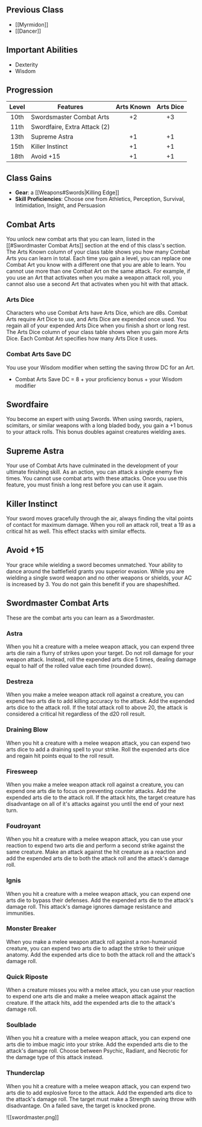 ## Previous Class
- [[Myrmidon]]
- [[Dancer]]
## Important Abilities
- Dexterity
- Wisdom
## Progression
| Level | Features                     | Arts Known | Arts Dice |
| :---: | ---------------------------- | :--------: | :-------: |
| 10th  | Swordsmaster Combat Arts     |     +2     |    +3     |
| 11th  | Swordfaire, Extra Attack (2) |            |           |
| 13th  | Supreme Astra                |     +1     |    +1     |
| 15th  | Killer Instinct              |     +1     |    +1     |
| 18th  | Avoid +15                    |     +1     |    +1     |
## Class Gains
- **Gear**: a [[Weapons#Swords|Killing Edge]]
- **Skill Proficiencies**: Choose one from Athletics, Perception, Survival, Intimidation, Insight, and Persuasion
## Combat Arts
You unlock new combat arts that you can learn, listed in the [[#Swordmaster Combat Arts]] section at the end of this class's section. The Arts Known column of your class table shows you how many Combat Arts you can learn in total. Each time you gain a level, you can replace one Combat Art you know with a different one that you are able to learn.
You cannot use more than one Combat Art on the same attack. For example, if you use an Art that activates when you make a weapon attack roll, you cannot also use a second Art that activates when you hit with that attack.
### Arts Dice
Characters who use Combat Arts have Arts Dice, which are d8s. Combat Arts require Art Dice to use, and Arts Dice are expended once used. You regain all of your expended Arts Dice when you finish a short or long rest.
The Arts Dice column of your class table shows when you gain more Arts Dice. Each Combat Art specifies how many Arts Dice it uses.
### Combat Arts Save DC
You use your Wisdom modifier when setting the saving throw DC for an Art.
- Combat Arts Save DC  =  8 + your proficiency bonus + your Wisdom modifier
## Swordfaire
You become an expert with using Swords. When using swords, rapiers, scimitars, or similar weapons with a long bladed body, you gain a +1 bonus to your attack rolls. This bonus doubles against creatures wielding axes.
## Supreme Astra
Your use of Combat Arts have culminated in the development of your ultimate finishing skill.
As an action, you can attack a single enemy five times. You cannot use combat arts with these attacks.
Once you use this feature, you must finish a long rest before you can use it again.
## Killer Instinct
Your sword moves gracefully through the air, always finding the vital points of contact for maximum damage. When you roll an attack roll, treat a 19 as a critical hit as well.
This effect stacks with similar effects.
## Avoid +15
Your grace while wielding a sword becomes unmatched. Your ability to dance around the battlefield grants you superior evasion.
While you are wielding a single sword weapon and no other weapons or shields, your AC is increased by 3. You do not gain this benefit if you are shapeshifted.
## Swordmaster Combat Arts
These are the combat arts you can learn as a Swordmaster.
### Astra
When you hit a creature with a melee weapon attack, you can expend three arts die rain a flurry of strikes upon your target.
Do not roll damage for your weapon attack. Instead, roll the expended arts dice 5 times, dealing damage equal to half of the rolled value each time (rounded down).
### Destreza
When you make a melee weapon attack roll against a creature, you can expend two arts die to add killing accuracy to the attack. Add the expended arts dice to the attack roll. If the total attack roll to above 20, the attack is considered a critical hit regardless of the d20 roll result.
### Draining Blow
When you hit a creature with a melee weapon attack, you can expend two arts dice to add a draining spell to your strike. Roll the expended arts dice and regain hit points equal to the roll result.
### Firesweep
When you make a melee weapon attack roll against a creature, you can expend one arts die to focus on preventing counter attacks. Add the expended arts die to the attack roll.
If the attack hits, the target creature has disadvantage on all of it's attacks against you until the end of your next turn.
### Foudroyant
When you hit a creature with a melee weapon attack, you can use your reaction to expend two arts die and perform a second strike against the same creature. Make an attack against the hit creature as a reaction and add the expended arts die to both the attack roll and the attack's damage roll.
### Ignis
When you hit a creature with a melee weapon attack, you can expend one arts die to bypass their defenses. Add the expended arts die to the attack's damage roll. This attack's damage ignores damage resistance and immunities.
### Monster Breaker
When you make a melee weapon attack roll against a non-humanoid creature, you can expend two arts die to adapt the strike to their unique anatomy. Add the expended arts dice to both the attack roll and the attack's damage roll.
### Quick Riposte
When a creature misses you with a melee attack, you can use your reaction to expend one arts die and make a melee weapon attack against the creature. If the attack hits, add the expended arts die to the attack's damage roll.
### Soulblade
When you hit a creature with a melee weapon attack, you can expend one arts die to imbue magic into your strike. Add the expended arts die to the attack's damage roll. Choose between Psychic, Radiant, and Necrotic for the damage type of this attack instead.
### Thunderclap
When you hit a creature with a melee weapon attack, you can expend two arts die to add explosive force to the attack. Add the expended arts dice to the attack's damage roll. The target must make a Strength saving throw with disadvantage. On a failed save, the target is knocked prone.

![[swordmaster.png]]